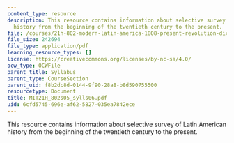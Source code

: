 ```yaml
---
content_type: resource
description: This resource contains information about selective survey of Latin American
  history from the beginning of the twentieth century to the present.
file: /courses/21h-802-modern-latin-america-1808-present-revolution-dictatorship-democracy-spring-2005/6cfd5745696eaf625827035ea7842ece_MIT21H_802s05_sylls06.pdf
file_size: 242694
file_type: application/pdf
learning_resource_types: []
license: https://creativecommons.org/licenses/by-nc-sa/4.0/
ocw_type: OCWFile
parent_title: Syllabus
parent_type: CourseSection
parent_uid: f8b2dc8d-0144-9f90-28a8-b8d590755500
resourcetype: Document
title: MIT21H_802s05_sylls06.pdf
uid: 6cfd5745-696e-af62-5827-035ea7842ece
---
```

This resource contains information about selective survey of Latin American history from the beginning of the twentieth century to the present.